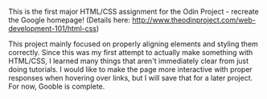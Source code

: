 This is the first major HTML/CSS assignment for the Odin Project - recreate the Google homepage! (Details here: http://www.theodinproject.com/web-development-101/html-css) 

This project mainly focused on properly aligning elements and styling them correctly. Since this was my first attempt to actually make something with HTML/CSS, I learned many things that aren't immediately clear from just doing tutorials. I would like to make the page more interactive with proper responses when hovering over links, but I will save that for a later project. For now, Gooble is complete.